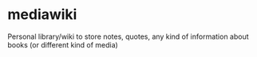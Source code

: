 # mediawiki
Personal library/wiki to store notes, quotes, any kind of information about books (or different kind of media)

